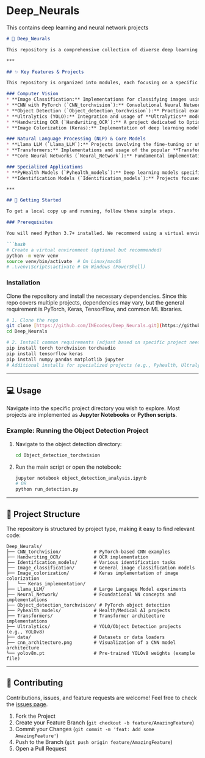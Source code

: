 # Deep_Neurals
This contains deep learning and neural network projects


````markdown
# 🧠 Deep_Neurals

This repository is a comprehensive collection of diverse deep learning and neural network projects, covering various domains including computer vision, natural language processing (NLP), and healthcare modeling. It serves as a practical codebase for implementing and experimenting with modern neural network architectures.

***

## ✨ Key Features & Projects

This repository is organized into modules, each focusing on a specific deep learning task or model. Key projects included are:

### Computer Vision
* **Image Classification:** Implementations for classifying images using various models and techniques.
* **CNN with PyTorch (`CNN_torchvision`):** Convolutional Neural Network (CNN) projects leveraging the power of the PyTorch framework and its `torchvision` library for tasks like image recognition.
* **Object Detection (`Object_detection_torchvision`):** Practical examples and code for locating and classifying objects within images using `torchvision` models.
* **Ultralytics (YOLO):** Integration and usage of **Ultralytics** models, likely focusing on state-of-the-art YOLO (You Only Look Once) architectures for high-performance object detection.
* **Handwriting OCR (`Handwriting_OCR`):** A project dedicated to Optical Character Recognition (OCR) for recognizing handwritten text.
* **Image Colorization (Keras):** Implementation of deep learning models in Keras for automatically adding color to black-and-white images.

### Natural Language Processing (NLP) & Core Models
* **Llama LLM (`Llama_LLM`):** Projects involving the fine-tuning or utilization of the Llama Large Language Model for generative and comprehension tasks.
* **Transformers:** Implementations and usage of the popular **Transformer** architecture, which is foundational to modern NLP.
* **Core Neural Networks (`Neural_Network`):** Fundamental implementations of classic neural network layers and architectures for educational and foundational purposes.

### Specialized Applications
* **PyHealth Models (`Pyhealth_models`):** Deep learning models specifically tailored for healthcare applications, likely using the PyHealth library for clinical data analysis.
* **Identification Models (`Identification_models`):** Projects focused on using neural networks for various identification tasks (e.g., face, biometric, or pattern recognition).

***

## 🚀 Getting Started

To get a local copy up and running, follow these simple steps.

### Prerequisites

You will need Python 3.7+ installed. We recommend using a virtual environment.

```bash
# Create a virtual environment (optional but recommended)
python -m venv venv
source venv/bin/activate  # On Linux/macOS
# .\venv\Scripts\activate # On Windows (PowerShell)
````

### Installation

Clone the repository and install the necessary dependencies. Since this repo covers multiple projects, dependencies may vary, but the general requirement is PyTorch, Keras, TensorFlow, and common ML libraries.

```bash
# 1. Clone the repo
git clone [https://github.com/INEcodes/Deep_Neurals.git](https://github.com/INEcodes/Deep_Neurals.git)
cd Deep_Neurals

# 2. Install common requirements (adjust based on specific project needs)
pip install torch torchvision torchaudio
pip install tensorflow keras
pip install numpy pandas matplotlib jupyter
# Additional installs for specialized projects (e.g., Pyhealth, Ultralytics) may be required.
```

-----

## 💻 Usage

Navigate into the specific project directory you wish to explore. Most projects are implemented as **Jupyter Notebooks** or **Python scripts**.

### Example: Running the Object Detection Project

1.  Navigate to the object detection directory:
    ```bash
    cd Object_detection_torchvision
    ```
2.  Run the main script or open the notebook:
    ```bash
    jupyter notebook object_detection_analysis.ipynb
    # OR
    python run_detection.py 
    ```

-----

## 📂 Project Structure

The repository is structured by project type, making it easy to find relevant code:

```
Deep_Neurals/
├── CNN_torchvision/            # PyTorch-based CNN examples
├── Handwriting_OCR/            # OCR implementation
├── Identification_models/      # Various identification tasks
├── Image_classification/       # General image classification models
├── Image_colorization/         # Keras implementation of image colorization
│   └── Keras_implementation/
├── Llama_LLM/                  # Large Language Model experiments
├── Neural_Network/             # Foundational NN concepts and implementations
├── Object_detection_torchvision/ # PyTorch object detection
├── Pyhealth_models/            # Health/Medical AI projects
├── Transformers/               # Transformer architecture implementations
├── Ultralytics/                # YOLO/Object Detection projects (e.g., YOLOv8)
├── data/                       # Datasets or data loaders
├── cnn_architecture.png        # Visualization of a CNN model architecture
└── yolov8n.pt                  # Pre-trained YOLOv8 weights (example file)
```

-----

## 🤝 Contributing

Contributions, issues, and feature requests are welcome\! Feel free to check the [issues page](https://www.google.com/search?q=https://github.com/INEcodes/Deep_Neurals/issues).

1.  Fork the Project
2.  Create your Feature Branch (`git checkout -b feature/AmazingFeature`)
3.  Commit your Changes (`git commit -m 'feat: Add some AmazingFeature'`)
4.  Push to the Branch (`git push origin feature/AmazingFeature`)
5.  Open a Pull Request

